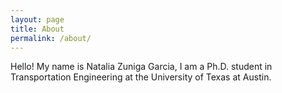 ```yaml
---
layout: page
title: About
permalink: /about/
---
```


Hello! My name is Natalia Zuniga Garcia, I am a Ph.D. student in Transportation Engineering at the University of Texas at Austin. 

